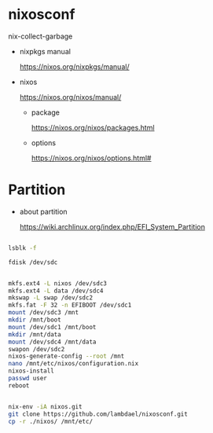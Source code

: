 
# nixosconf

  nix-collect-garbage

- nixpkgs manual

  https://nixos.org/nixpkgs/manual/

- nixos

  https://nixos.org/nixos/manual/
  
  - package
  
    https://nixos.org/nixos/packages.html

  - options
  
    https://nixos.org/nixos/options.html#

# Partition

- about partition

  https://wiki.archlinux.org/index.php/EFI_System_Partition

```bash

lsblk -f

fdisk /dev/sdc


mkfs.ext4 -L nixos /dev/sdc3
mkfs.ext4 -L data /dev/sdc4
mkswap -L swap /dev/sdc2
mkfs.fat -F 32 -n EFIBOOT /dev/sdc1
mount /dev/sdc3 /mnt
mkdir /mnt/boot
mount /dev/sdc1 /mnt/boot
mkdir /mnt/data
mount /dev/sdc4 /mnt/data
swapon /dev/sdc2
nixos-generate-config --root /mnt
nano /mnt/etc/nixos/configuration.nix
nixos-install
passwd user
reboot


nix-env -iA nixos.git
git clone https://github.com/lambdael/nixosconf.git
cp -r ./nixos/ /mnt/etc/
```
